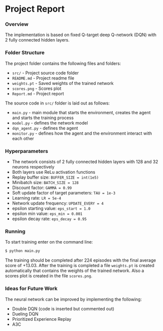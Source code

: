 # Project Report

### Overview

The implementation is based on fixed Q-target deep Q-network (DQN) with 2 fully connected hidden layers.


### Folder Structure

The project folder contains the following files and folders:

- `src/` - Project source code folder
- `README.md` - Project readme file
- `weights.pt` - Saved weights of the trained network
- `scores.png` - Scores plot
- `Report.md` - Project report

The source code in `src/` folder is laid out as follows:
- `main.py` - main module that starts the environment, creates the agent and starts the training process
- `model.py` - defines the network model
- `dqn_agent.py` - defines the agent
- `monitor.py` - defines how the agent and the environment interact with each other


### Hyperparameters

- The network consists of 2 fully connected hidden layers with 128 and 32 neurons respectively
- Both layers use ReLu activation functions
- Replay buffer size: `BUFFER_SIZE = int(1e5)`
- Minibatch size: `BATCH_SIZE = 128`
- Discount factor: `GAMMA = 0.99`
- Soft update factor of target parameters: `TAU = 1e-3`
- Learning rate: `LR = 5e-4`
- Network update frequency: `UPDATE_EVERY = 4`
- epsilon starting value: `eps_start = 1.0`
- epsilon min value: `eps_min = 0.001`
- epsilon decay rate: `eps_decay = 0.95`


### Running

To start training enter on the command line:
```sh
$ python main.py
```

The training should be completed after 224 episodes with the final average score of +13.03.
After the training is completed a file `weights.pt` is created automatically that contains the weights of the trained network.
Also a scores plot is created in the file `scores.png`.


### Ideas for Future Work

The neural network can be improved by implementing the following:
- Double DQN (code is inserted but  commented out)
- Dueling DQN
- Prioritized Experience Replay
- A3C 


